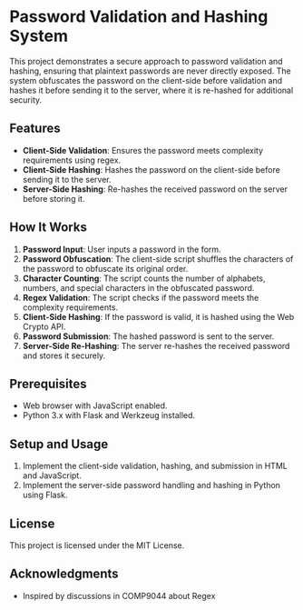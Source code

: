 # Password Validation and Hashing System

This project demonstrates a secure approach to password validation and hashing, ensuring that plaintext passwords are never directly exposed. The system obfuscates the password on the client-side before validation and hashes it before sending it to the server, where it is re-hashed for additional security.

## Features

- **Client-Side Validation**: Ensures the password meets complexity requirements using regex.
- **Client-Side Hashing**: Hashes the password on the client-side before sending it to the server.
- **Server-Side Hashing**: Re-hashes the received password on the server before storing it.

## How It Works

1. **Password Input**: User inputs a password in the form.
2. **Password Obfuscation**: The client-side script shuffles the characters of the password to obfuscate its original order.
3. **Character Counting**: The script counts the number of alphabets, numbers, and special characters in the obfuscated password.
4. **Regex Validation**: The script checks if the password meets the complexity requirements.
5. **Client-Side Hashing**: If the password is valid, it is hashed using the Web Crypto API.
6. **Password Submission**: The hashed password is sent to the server.
7. **Server-Side Re-Hashing**: The server re-hashes the received password and stores it securely.

## Prerequisites

- Web browser with JavaScript enabled.
- Python 3.x with Flask and Werkzeug installed.

## Setup and Usage

1. Implement the client-side validation, hashing, and submission in HTML and JavaScript.
2. Implement the server-side password handling and hashing in Python using Flask.

## License

This project is licensed under the MIT License.

## Acknowledgments

- Inspired by discussions in COMP9044 about Regex

